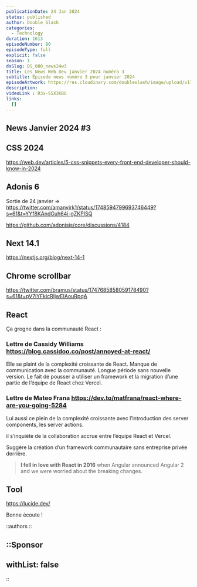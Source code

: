 ```yaml
---
publicationDate: 24 Jan 2024
status: published
author: Double Slash
categories:
  - Technology
duration: 1613
episodeNumber: 80
episodeType: full
explicit: false
season: 1
dsSlug: DS_080_news24w3
title: Les News Web Dev janvier 2024 numéro 3
subtitle: Épisode news numéro 3 pour janvier 2024
episodeArtwork: https://res.cloudinary.com/doubleslash/image/upload/v1706043639/episode/ART_80_yfrelp.png
description: 
videoLink : R3x-SSX3KBU
links:
  []
---
```

## News Janvier 2024 #3

## CSS 2024

https://web.dev/articles/5-css-snippets-every-front-end-developer-should-know-in-2024

## Adonis 6

Sortie de 24 janvier ⇒ https://twitter.com/amanvirk1/status/1748594799693746449?s=61&t=YYf8KAndGuh64i-gZKPISQ

https://github.com/adonisjs/core/discussions/4184

## Next 14.1

https://nextjs.org/blog/next-14-1 

## Chrome scrollbar

https://twitter.com/bramus/status/1747685858059178490?s=61&t=pV7iYFkicRljwEIAouRpqA

## React

Ça grogne dans la communauté React :

### Lettre de Cassidy Williams https://blog.cassidoo.co/post/annoyed-at-react/

Elle se plaint de la complexité croissante de React. Manque de communication avec la communauté. Longue période sans nouvelle version. Le fait de pousser à utiliser un framework et la migration d’une partie de l’équipe de React chez Vercel.

### Lettre de Mateo Frana https://dev.to/matfrana/react-where-are-you-going-5284

Lui aussi ce plein de la complexité croissante avec l’introduction des server components, les server actions.

il s’inquiète de la collaboration accrue entre l’équipe React et Vercel.

Suggère la création d’un framework communautaire sans entreprise privée derrière.

> **I fell in love with React in 2016** when Angular announced Angular 2 and we were worried about the breaking changes.
> 

## Tool

https://lucide.dev/

Bonne écoute !

::authors
::

::Sponsor
---
withList: false
---
::
